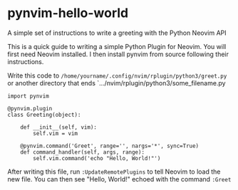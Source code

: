 # pynvim-hello-world
A simple set of instructions to write a greeting with the Python Neovim API

This is a quick guide to writing a simple Python Plugin for Neovim. You will first need Neovim installed. I then install pynvim from source following their instructions.

Write this code to `/home/yourname/.config/nvim/rplugin/python3/greet.py` or another directory that ends `.../nvim/rplugin/python3/some_filename.py

    import pynvim

    @pynvim.plugin
    class Greeting(object):

        def __init__(self, vim):
            self.vim = vim

        @pynvim.command('Greet', range='', nargs='*', sync=True)
        def command_handler(self, args, range):
            self.vim.command('echo "Hello, World!"')

After writing this file, run `:UpdateRemotePlugins` to tell Neovim to load the new file. You can then see "Hello, World!" echoed with the command `:Greet`
